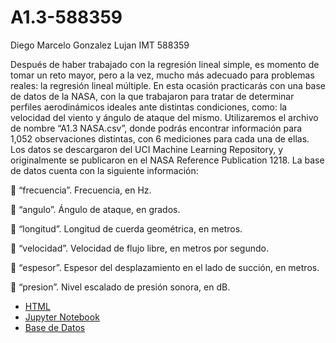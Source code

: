 # A1.3-588359

Diego Marcelo Gonzalez Lujan IMT 588359

Después de haber trabajado con la regresión lineal simple, es momento de tomar un reto mayor,
pero a la vez, mucho más adecuado para problemas reales: la regresión lineal múltiple. En esta
ocasión practicarás con una base de datos de la NASA, con la que trabajaron para tratar de
determinar perfiles aerodinámicos ideales ante distintas condiciones, como: la velocidad del
viento y ángulo de ataque del mismo.
Utilizaremos el archivo de nombre “A1.3 NASA.csv”, donde podrás encontrar información para
1,052 observaciones distintas, con 6 mediciones para cada una de ellas. Los datos se
descargaron del UCI Machine Learning Repository, y originalmente se publicaron en el NASA
Reference Publication 1218.
La base de datos cuenta con la siguiente información:

 “frecuencia”. Frecuencia, en Hz.

 “angulo”. Ángulo de ataque, en grados.

 “longitud”. Longitud de cuerda geométrica, en metros.

 “velocidad”. Velocidad de flujo libre, en metros por segundo.

 “espesor”. Espesor del desplazamiento en el lado de succión, en metros.

 “presion”. Nivel escalado de presión sonora, en dB.

- [HTML](./A1.3_588359.html)
- [Jupyter Notebook](./A1.3_588359.ipynb)
- [Base de Datos](./A1.3%NASA.csv)

